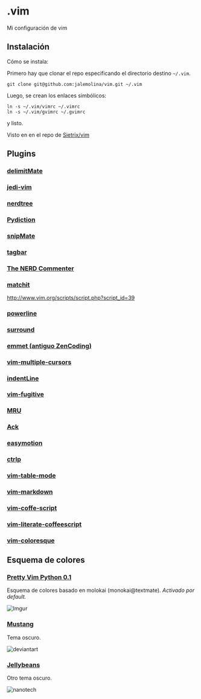 .vim
====

Mi configuración de vim

Instalación
-----------

Cómo se instala:

Primero hay que clonar el repo especificando el directorio destino `~/.vim`.

`git clone git@github.com:jalemolina/vim.git ~/.vim`

Luego, se crean los enlaces simbólicos:

```
ln -s ~/.vim/vimrc ~/.vimrc
ln -s ~/.vim/gvimrc ~/.gvimrc
```

y listo.

Visto en en el repo de [Sietrix/vim](https://github.com/Sietrix/vim.git "Sietrix / vim")

Plugins
-------

### [ delimitMate ](http://github.com/Raimondi/delimitMate)

### [ jedi-vim ](http://github.com/davidhalter/jedi-vim)

### [ nerdtree ](http://github.com/scrooloose/nerdtree.git)

### [ Pydiction ](http://www.vim.org/scripts/script.php?script_id=850)

### [ snipMate ](http://github.com/msanders/snipmate.vim)

### [ tagbar ](http://majutsushi.github.com/tagbar)

### [ The NERD Commenter ](https://github.com/Lokaltog/vim-powerline)

### [ matchit ](http://github.com/tsaleh/vim-matchit)
http://www.vim.org/scripts/script.php?script_id=39

### [ powerline ](https://github.com/Lokaltog/vim-powerline)

### [ surround ](http://github.com/tpope/vim-surround)

### [ emmet (antiguo ZenCoding) ](http://mattn.github.com/emmet-vim)

### [ vim-multiple-cursors ](http://github.com/terryma/vim-multiple-cursors)

### [ indentLine ](http://github.com/Yggdroot/indentLine)

### [ vim-fugitive ](http://github.com/tpope/vim-fugitive)

### [ MRU ](http://github.com/yegappan/mru)

### [ Ack ](http://github.com/mileszs/ack.vim)

### [ easymotion ](http://github.com/Lokaltog/vim-easymotion)

### [ ctrlp ](http://github.com/kien/ctrlp.vim)

### [ vim-table-mode ](http://github.com/dhruvasagar/vim-table-mode)

### [vim-markdown](http://github.com/tpope/vim-markdown)

### [vim-coffe-script](http://github.com/kchmck/vim-coffee-script)

### [vim-literate-coffeescript](http://github.com/mintplant/vim-literate-coffeescript)

### [vim-coloresque](https://github.com/gorodinskiy/vim-coloresque)

Esquema de colores
------------------

### [Pretty Vim Python 0.1](https://github.com/pfdevilliers/Pretty-Vim-Python.git "pfdevilliers / Pretty-Vim-Python")
Esquema de colores basado en molokai (monokai@textmate).
*Activado por default.*

![Imgur](http://i.imgur.com/RQ9mt.png)

### [Mustang](http://www.vim.org/scripts/script.php?script_id=2758 "vim-mustang")
Tema oscuro.

![deviantart](http://fc03.deviantart.net/fs36/i/2008/269/1/d/Mustang_Vim_Colorscheme_by_hcalves.png)

### [Jellybeans](http://www.vim.org/scripts/script.php?script_id=2758 "jellybeans.vim")

Otro tema oscuro.

![nanotech](http://nanotech.nanotechcorp.net/downloads/jellybeans-preview.png)
